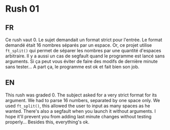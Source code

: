 # Rush 01
## FR
Ce rush vaut 0.
Le sujet demandait un format strict pour l'entrée. Le format demandé était 16 nombres séparés par un espace. Or, ce projet utilise  `ft_split()` qui permet de séparer les nombres par une quantité d'espaces arbitraire.
Il y a aussi un cas de segfault quand le programme est lancé sans arguments. Si ça peut vous éviter de faire des modifs de dernière minute sans tester...
A part ça, le programme est ok et fait bien son job.

## EN
This rush was graded 0.
The subject asked for a very strict format for its argument. We had to parse 16 numbers, separated by one space only. We used `ft_split()`, this allowed the user to input as many spaces as he wanted.
There's also a segfault when you launch it without arguments. I hope it'll prevent you from adding last minute changes without testing properly...
Besides this, everything's ok.
